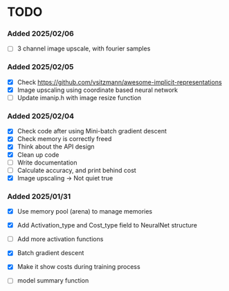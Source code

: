 # TODO

### Added 2025/02/06
- [ ] 3 channel image upscale, with fourier samples

### Added 2025/02/05
- [x] Check https://github.com/vsitzmann/awesome-implicit-representations
- [x] Image upscaling using coordinate based neural network
- [ ] Update imanip.h with image resize function

### Added 2025/02/04
- [x] Check code after using Mini-batch gradient descent
- [x] Check memory is correctly freed
- [x] Think about the API design
- [x] Clean up code
- [ ] Write documentation
- [ ] Calculate accuracy, and print behind cost
- [x] Image upscaling -> Not quiet true

### Added 2025/01/31
- [x] Use memory pool (arena) to manage memories
- [x] Add Activation_type and Cost_type field to NeuralNet structure
- [ ] Add more activation functions
- [x] Batch gradient descent
- [x] Make it show costs during training process
- [ ] model summary function

